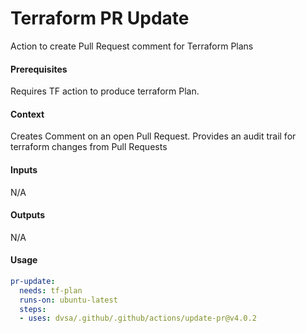 # Terraform PR Update
Action to create Pull Request comment for Terraform Plans

####  Prerequisites
Requires TF action to produce terraform Plan.

####  Context
Creates Comment on an open Pull Request. Provides an audit trail for terraform changes from Pull Requests

####  Inputs
N/A

####  Outputs
N/A

####  Usage     
```yaml
pr-update:
  needs: tf-plan
  runs-on: ubuntu-latest
  steps:
  - uses: dvsa/.github/.github/actions/update-pr@v4.0.2
```
